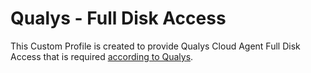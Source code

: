 # Qualys - Full Disk Access

This Custom Profile is created to provide Qualys Cloud Agent Full Disk Access that is required [according to Qualys](https://cdn2.qualys.com/docs/qualys-cloud-agent-macos-install-guide.pdf).